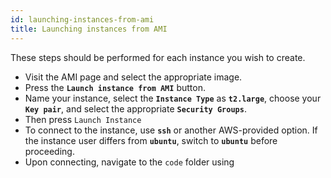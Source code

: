 ```yaml
---
id: launching-instances-from-ami
title: Launching instances from AMI
---
```


These steps should be performed for each instance you wish to create.

- Visit the AMI page and select the appropriate image.
- Press the **`Launch instance from AMI`** button.
- Name your instance, select the **`Instance Type`** as **`t2.large`**, choose your **`Key pair`**, and select the appropriate **`Security Groups`**.
- Then press `Launch Instance`
- To connect to the instance, use **`ssh`** or another AWS-provided option. If the instance user differs from **`ubuntu`**, switch to **`ubuntu`** before proceeding.
- Upon connecting, navigate to the `code` folder using